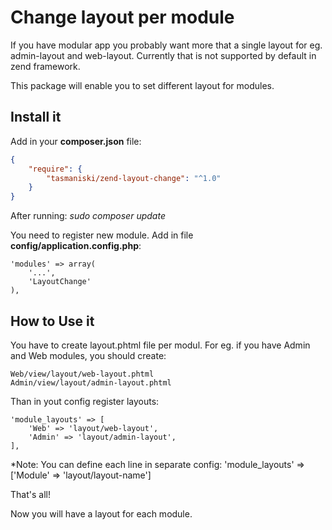 # Change layout per module

If you have modular app you probably want more that a single layout for eg. admin-layout and web-layout.
Currently that is not supported by default in zend framework.

This package will enable you to set different layout for modules.


## Install it 

Add in your **composer.json** file: 

```json
{
    "require": {
        "tasmaniski/zend-layout-change": "^1.0"
    }
}
```
After running: *sudo composer update* 

You need to register new module. Add in file **config/application.config.php**: 

```
'modules' => array(
    '...',
    'LayoutChange'
),
```

## How to Use it
You have to create layout.phtml file per modul. For eg. if you have Admin and Web modules, you should create:

```
Web/view/layout/web-layout.phtml
Admin/view/layout/admin-layout.phtml
```

Than in yout config register layouts:

```
'module_layouts' => [
    'Web' => 'layout/web-layout',
    'Admin' => 'layout/admin-layout',
],

```
*Note: You can define each line in separate config: 'module_layouts' => ['Module' => 'layout/layout-name']


That's all! 

Now you will have a layout for each module. 
